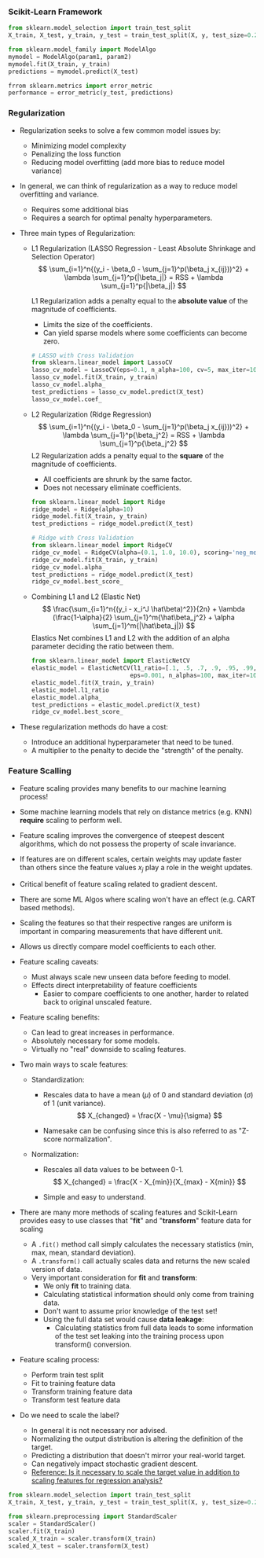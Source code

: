 ### Scikit-Learn Framework

```python
from sklearn.model_selection import train_test_split
X_train, X_test, y_train, y_test = train_test_split(X, y, test_size=0.2, random_state=42)

from sklearn.model_family import ModelAlgo
mymodel = ModelAlgo(param1, param2)
mymodel.fit(X_train, y_train)
predictions = mymodel.predict(X_test)

frrom sklearn.metrics import error_metric
performance = error_metric(y_test, predictions)
```

### Regularization

- Regularization seeks to solve a few common model issues by:

    - Minimizing model complexity
    - Penalizing the loss function
    - Reducing model overfitting (add more bias to reduce model variance)

- In general, we can think of regularization as a way to reduce model overfitting and variance.

    - Requires some additional bias
    - Requires a search for optimal penalty hyperparameters.

- Three main types of Regularization:

    - L1 Regularization (LASSO Regression - Least Absolute Shrinkage and Selection Operator)
        $$
        \sum_{i=1}^n{(y_i - \beta_0 - \sum_{j=1}^p(\beta_j x_{ij}))^2} + \lambda \sum_{j=1}^p{|\beta_j|} = RSS + \lambda \sum_{j=1}^p{|\beta_j|}
        $$
        

        L1 Regularization adds a penalty equal to the **absolute value** of the magnitude of coefficients.

        - Limits the size of the coefficients.
        - Can yield sparse models where some coefficients can become zero.

        ```python
        # LASSO with Cross Validation
        from sklearn.linear_model import LassoCV
        lasso_cv_model = LassoCV(eps=0.1, n_alpha=100, cv=5, max_iter=1000000)
        lasso_cv_model.fit(X_train, y_train)
        lasso_cv_model.alpha_
        test_predictions = lasso_cv_model.predict(X_test)
        lasso_cv_model.coef_
        ```

    - L2 Regularization (Ridge Regression)
        $$
        \sum_{i=1}^n{(y_i - \beta_0 - \sum_{j=1}^p(\beta_j x_{ij}))^2} + \lambda \sum_{j=1}^p{\beta_j^2} = RSS + \lambda \sum_{j=1}^p{\beta_j^2}
        $$
        L2 Regularization adds a penalty equal to the **square** of the magnitude of coefficients.

        - All coefficients are shrunk by the same factor.
        - Does not necessary eliminate coefficients.

        ```python
        from sklearn.linear_model import Ridge
        ridge_model = Ridge(alpha=10)
        ridge_model.fit(X_train, y_train)
        test_predictions = ridge_model.predict(X_test)
        
        # Ridge with Cross Validation
        from sklearn.linear_model import RidgeCV
        ridge_cv_model = RidgeCV(alpha=(0.1, 1.0, 10.0), scoring='neg_mean_absolute_error')
        ridge_cv_model.fit(X_train, y_train)
        ridge_cv_model.alpha_
        test_predictions = ridge_model.predict(X_test)
        ridge_cv_model.best_score_
        ```

    - Combining L1 and L2 (Elastic Net)
        $$
        \frac{\sum_{i=1}^n{(y_i - x_i^J \hat\beta)^2}}{2n} + \lambda (\frac{1-\alpha}{2} \sum_{j=1}^m{\hat\beta_j^2} + \alpha \sum_{j=1}^m{|\hat\beta_j|})
        $$
        Elastics Net combines L1 and L2 with the addition of an alpha parameter deciding the ratio between them.

        ```python
        from sklearn.linear_model import ElasticNetCV
        elastic_model = ElasticNetCV(l1_ratio=[.1, .5, .7, .9, .95, .99, 1],
                                    eps=0.001, n_alphas=100, max_iter=1000000)
        elastic_model.fit(X_train, y_train)
        elastic_model.l1_ratio
        elastic_model.alpha_
        test_predictions = elastic_model.predict(X_test)
        ridge_cv_model.best_score_
        ```

        

- These regularization methods do have a cost:
    - Introduce an additional hyperparameter that need to be tuned.
    - A multiplier to the penalty to decide the "strength" of the penalty.

### Feature Scalling

- Feature scaling provides many benefits to our machine learning process!

- Some machine learning models that rely on distance metrics (e.g. KNN) **require** scaling to perform well.

- Feature scaling improves the convergence of steepest descent algorithms, which do not possess the property of scale invariance.

- If features are on different scales, certain weights may update faster than others since the feature values $x_j$ play a role in the weight updates.

- Critical benefit of feature scaling related to gradient descent.

- There are some ML Algos where scaling won't have an effect (e.g. CART based methods).

- Scaling the features so that their respective ranges are uniform is important in comparing measurements that have different unit.

- Allows us directly compare model coefficients to each other.

- Feature scaling caveats:

    - Must always scale new unseen data before feeding to model.
    - Effects direct interpretability of feature coefficients
        - Easier to compare coefficients to one another, harder to related back to original unscaled feature.

- Feature scaling benefits:

    - Can lead to great increases in performance.
    - Absolutely necessary for some models.
    - Virtually no "real" downside to scaling features.

- Two main ways to scale features:

    - Standardization:

        - Rescales data to have a mean ($\mu$) of 0 and standard deviation ($\sigma$) of 1 (unit variance).
            $$
            X_{changed} = \frac{X - \mu}{\sigma}
            $$

        - Namesake can be confusing since this is also referred to as "Z-score normalization".

        

    - Normalization:

        - Rescales all data values to be between 0-1.
            $$
            X_{changed} = \frac{X - X_{min}}{X_{max} - X{min}}
            $$
            

        - Simple and easy to understand.

- There are many more methods of scaling features and Scikit-Learn provides easy to use classes that "**fit**" and "**transform**" feature data for scaling
    - A `.fit()` method call simply calculates the necessary statistics (min, max, mean, standard deviation).
    - A `.transform()` call actually scales data and returns the new scaled version of data.
    - Very important consideration for **fit** and **transform**:
        - We only **fit** to training data.
        - Calculating statistical information should only come from training data.
        - Don't want to assume prior knowledge of the test set!
        - Using the full data set would cause **data leakage**:
            - Calculating statistics from full data leads to some information of the test set leaking into the training process upon transform() conversion.

- Feature scaling process:
    - Perform train test split
    - Fit to training feature data
    - Transform training feature data
    - Transform test feature data

- Do we need to scale the label?
    - In general it is not necessary nor advised.
    - Normalizing the output distribution is altering the definition of the target.
    - Predicting a distribution that doesn't mirror your real-world target.
    - Can negatively impact stochastic gradient descent.
    - [Reference: Is it necessary to scale the target value in addition to scaling features for regression analysis?](stats.stackexchange.com/questions/111467)

```python
from sklearn.model_selection import train_test_split
X_train, X_test, y_train, y_test = train_test_split(X, y, test_size=0.2, random_state=42)

from sklearn.preprocessing import StandardScaler
scaler = StandardScaler()
scaler.fit(X_train)
scaled_X_train = scaler.transform(X_train)
scaled_X_test = scaler.transform(X_test)
```

